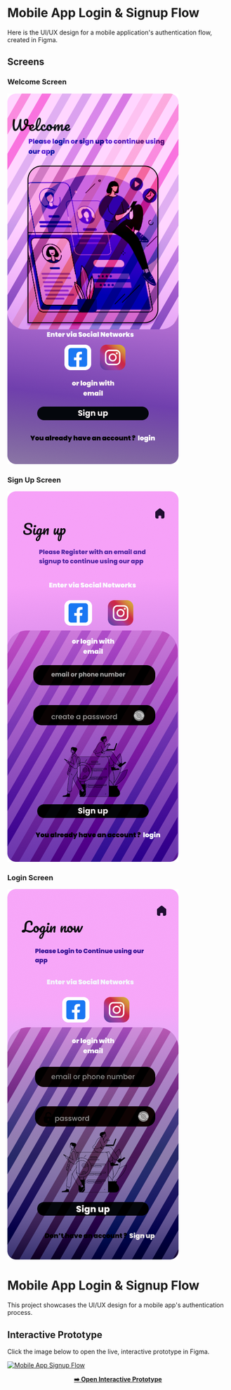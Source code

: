 # Mobile App Login & Signup Flow

Here is the UI/UX design for a mobile application's authentication flow, created in Figma.

## Screens

### Welcome Screen
![Welcome Screen](Welcome-page.png)

### Sign Up Screen
![Sign up Screen](Sign-up-page.png)

### Login Screen
![Login Screen](Login-page.png)
# Mobile App Login & Signup Flow

This project showcases the UI/UX design for a mobile app's authentication process.

## Interactive Prototype

Click the image below to open the live, interactive prototype in Figma.

[![Mobile App Signup Flow](Mobile-Signup-page-and-longin-page@3x.png)](https://www.figma.com/design/GKdbEEHo11dlXGuxEOkcJa/Mobile-Signup-page-and-longin-page?t=ddsrcIfy83Bv6ULP-1)

<p align="center">
  <a href="https://www.figma.com/file/your-copied-link-here">
    <strong>➡️ Open Interactive Prototype</strong>
  </a>
</p>
